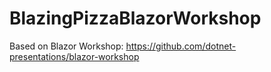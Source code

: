 # BlazingPizzaBlazorWorkshop

Based on Blazor Workshop: https://github.com/dotnet-presentations/blazor-workshop
